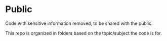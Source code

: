 # Public
 Code with sensitive information removed, to be shared with the public. 

This repo is organized in folders based on the topic/subject the code is for. 
